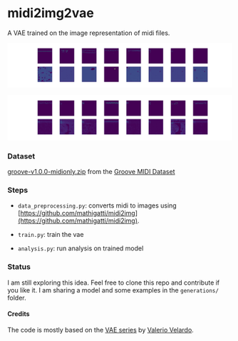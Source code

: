 # midi2img2vae

A VAE trained on the image representation of midi files.

![](reconstructed_batch002.png)

![](reconstructed_batch_001.png)

### Dataset
[groove-v1.0.0-midionly.zip](groove-v1.0.0-midionly.zip) from the
[Groove MIDI Dataset](https://magenta.tensorflow.org/datasets/groove)

### Steps
* `data_preprocessing.py`: converts midi to images using [https://github.com/mathigatti/midi2img](https://github.com/mathigatti/midi2img).

* `train.py`: train the vae

* `analysis.py`: run analysis on trained model

### Status
I am still exploring this idea. Feel free to clone this repo and contribute if you like it.
I am sharing a model and some examples in the `generations/` folder.

#### Credits
The code is mostly based on the [VAE series](https://www.youtube.com/watch?v=Ey8IZQl_lKs&list=PL-wATfeyAMNpEyENTc-tVH5tfLGKtSWPp) by [Valerio Velardo](https://github.com/musikalkemist/generating-sound-with-neural-networks).
